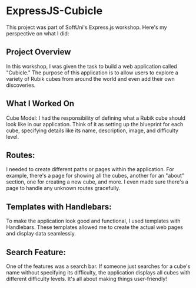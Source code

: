 # ExpressJS-Cubicle
This project was part of SoftUni's Express.js workshop. Here's my perspective on what I did:

## Project Overview
In this workshop, I was given the task to build a web application called "Cubicle." The purpose of this application is to allow users to explore a variety of Rubik cubes from around the world and even add their own discoveries.

## What I Worked On
Cube Model: I had the responsibility of defining what a Rubik cube should look like in our application. Think of it as setting up the blueprint for each cube, specifying details like its name, description, image, and difficulty level.

## Routes: 
I needed to create different paths or pages within the application. For example, there's a page for showing all the cubes, another for an "about" section, one for creating a new cube, and more. I even made sure there's a page to handle any unknown routes gracefully.

## Templates with Handlebars: 
To make the application look good and functional, I used templates with Handlebars. These templates allowed me to create the actual web pages and display data seamlessly.

## Search Feature: 
One of the features was a search bar. If someone just searches for a cube's name without specifying its difficulty, the application displays all cubes with different difficulty levels. It's all about making things user-friendly!
